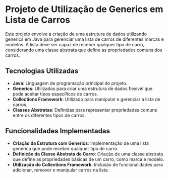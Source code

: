 # Projeto de Utilização de Generics em Lista de Carros

Este projeto envolve a criação de uma estrutura de dados utilizando generics em Java para gerenciar uma lista de carros de diferentes marcas e modelos. A lista deve ser capaz de receber qualquer tipo de carro, considerando uma classe abstrata que define as propriedades comuns dos carros.

## Tecnologias Utilizadas

- **Java**: Linguagem de programação principal do projeto.
- **Generics**: Utilizados para criar uma estrutura de dados flexível que pode aceitar tipos específicos de carros.
- **Collections Framework**: Utilizado para manipular e gerenciar a lista de carros.
- **Classes Abstratas**: Definidas para representar propriedades comuns entre os diferentes tipos de carros.

## Funcionalidades Implementadas

- **Criação da Estrutura com Generics**: Implementação de uma lista genérica que pode receber qualquer tipo de carro.
- **Definição da Classe Abstrata de Carro**: Criação de uma classe abstrata que define as propriedades básicas de um carro, como marca e modelo.
- **Utilização do Collections Framework**: Inclusão de funcionalidades para adicionar, remover e manipular carros na lista.
